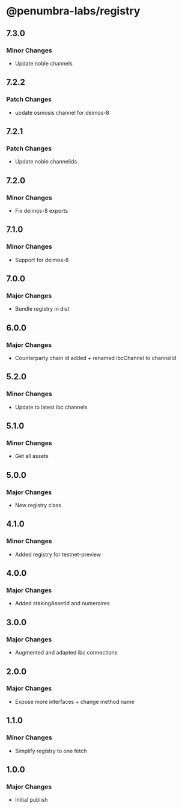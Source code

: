 # @penumbra-labs/registry

## 7.3.0

### Minor Changes

- Update noble channels

## 7.2.2

### Patch Changes

- update osmosis channel for deimos-8

## 7.2.1

### Patch Changes

- Update noble channelids

## 7.2.0

### Minor Changes

- Fix deimos-8 exports

## 7.1.0

### Minor Changes

- Support for deimos-8

## 7.0.0

### Major Changes

- Bundle registry in dist

## 6.0.0

### Major Changes

- Counterparty chain id added + renamed ibcChannel to channelId

## 5.2.0

### Minor Changes

- Update to latest ibc channels

## 5.1.0

### Minor Changes

- Get all assets

## 5.0.0

### Major Changes

- New registry class

## 4.1.0

### Minor Changes

- Added registry for testnet-preview

## 4.0.0

### Major Changes

- Added stakingAssetId and numeraires

## 3.0.0

### Major Changes

- Augmented and adapted ibc connections

## 2.0.0

### Major Changes

- Expose more interfaces + change method name

## 1.1.0

### Minor Changes

- Simplify registry to one fetch

## 1.0.0

### Major Changes

- Initial publish

